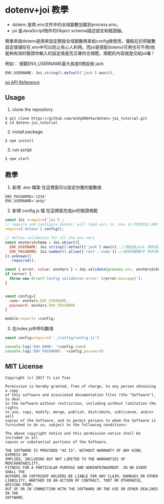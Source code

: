 # dotenv+joi 教學
- dotenv 是將.env文件中的全域變數加載到process.env。
 - joi 是JavaScript物件的Object schema描述語言和驗證器。
 
簡單來說dotenv是用來設定開發全域變數再拿給config做使用，優點在於把變數設定值儲存在.env中可以防止有心人利用。而joi是搭配dotenv(可用也可不用)他能夠有效的驗證你輸入的設定值是否正確符合規範，規範的內容就是交給joi囉！

例如： 規範ENV_USERNAME最大長度6預設值 jack
```js
ENV_USERNAME: Joi.string().default('jack').max(6),
```
[joi API Reference](https://github.com/hapijs/joi/blob/v13.0.1/API.md#arraymaxlimit)
 ## Usage
1. clone the repository
```
$ git clone https://github.com/andy6804tw/dotenv-joi_tutorial.git
$ cd dotenv-joi_tutorial
```
2. install package
```
$ npm install
```
3. run script
```
$ npm start
```

## 教學

1. 新增 .env 檔案
在這裡面可以設定你要的變數值
```
ENV_PASSWORD='1234'
ENV_USERNAME='andy'
```
2. 新增 config.js 檔
在這裡面完成joi的驗證規範
```js
const Joi =require('joi') ;
// require and configure dotenv, will load vars in .env in PROCESS.ENV
require('dotenv').config();

// define validation for all the env vars
const envVarsSchema = Joi.object({
  ENV_USERNAME: Joi.string().default('jack').max(6), //預設為jack 限制長度最大6
  ENV_PASSWORD: Joi.number().allow(['root','sudo']) //密碼規範數字 例外密碼允許['root'與'sudo']
}).unknown()
  .required();

const { error, value: envVars } = Joi.validate(process.env, envVarsSchema);
if (error) {
  throw new Error(`Config validation error: ${error.message}`);
}


const config={
  name: envVars.ENV_USERNAME,
  password: envVars.ENV_PASSWORD
}

module.exports =config;

```
3. 在index.js中呼叫數值
```js
const config=require('../config/config.js')

console.log('ENV_NAME: '+config.name)
console.log('ENV_PASSWORD: '+config.password)
```

## MIT License
```
Copyright (c) 2017 Yi Lin Tsai 

Permission is hereby granted, free of charge, to any person obtaining a copy
of this software and associated documentation files (the "Software"), to deal
in the Software without restriction, including without limitation the rights
to use, copy, modify, merge, publish, distribute, sublicense, and/or sell
copies of the Software, and to permit persons to whom the Software is
furnished to do so, subject to the following conditions:

The above copyright notice and this permission notice shall be included in all
copies or substantial portions of the Software.

THE SOFTWARE IS PROVIDED "AS IS", WITHOUT WARRANTY OF ANY KIND, EXPRESS OR
IMPLIED, INCLUDING BUT NOT LIMITED TO THE WARRANTIES OF MERCHANTABILITY,
FITNESS FOR A PARTICULAR PURPOSE AND NONINFRINGEMENT. IN NO EVENT SHALL THE
AUTHORS OR COPYRIGHT HOLDERS BE LIABLE FOR ANY CLAIM, DAMAGES OR OTHER
LIABILITY, WHETHER IN AN ACTION OF CONTRACT, TORT OR OTHERWISE, ARISING FROM,
OUT OF OR IN CONNECTION WITH THE SOFTWARE OR THE USE OR OTHER DEALINGS IN THE
SOFTWARE.
```
